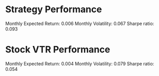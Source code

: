 # Strategy Performance
Monthly Expected Return: 0.006
Monthly Volatility: 0.067
Sharpe ratio: 0.093
# Stock VTR Performance
Monthly Expected Return: 0.004
Monthly Volatility: 0.079
Sharpe ratio: 0.054
